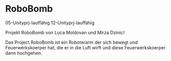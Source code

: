 # RoboBomb
05-Unityprj-lauffähig
12-Unityprj-lauffähig

Projekt RoboBomb von Luca Moldovan und Mirza Dzinic!

Das Project RoboBomb ist ein Roboterarm der sich bewegt und Feuerwerkskoerper hat, die er in die Luft wirft und 
diese Feuerwerkskoerper dann hochgehen. 
